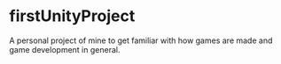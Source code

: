# firstUnityProject
A personal project of mine to get familiar with how games are made and game development in general.
